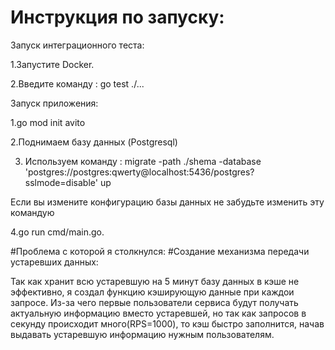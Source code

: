 # Инструкция по запуску:
Запуск интеграционного теста:

1.Запустите Docker.

2.Введите команду : go test ./...

Запуск приложения:

1.go mod init avito

2.Поднимаем базу данных (Postgresql)

3. Используем команду : migrate -path ./shema -database 'postgres://postgres:qwerty@localhost:5436/postgres?sslmode=disable' up

Если вы измените конфигурацию базы данных не забудьте изменить эту командую

4.go run cmd/main.go.

#Проблема с которой я столкнулся:
#Создание механизма передачи устаревших данных: 

Так как хранит всю устаревшую на 5 минут базу данных в кэше не эффективно, я создал функцию кэширующую данные при каждои запросе. Из-за чего первые пользователи сервиса будут получать актуальную информацию вместо устаревшей, но так как запросов в секунду происходит много(RPS=1000), то кэш быстро заполнится, начав выдавать устаревшую информацию нужным пользователям.
